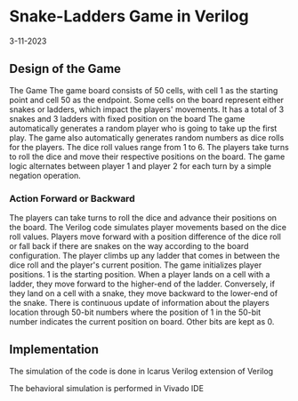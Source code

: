 
# Snake-Ladders Game in Verilog

3-11-2023

## Design of the Game
The Game
The game board consists of 50 cells, with cell 1 as the starting point and cell 50 as the endpoint. Some cells on the board represent either snakes or ladders, which impact the players' movements.
It has a total of 3 snakes and 3 ladders with fixed position on the board 
The game automatically generates a random player who is going to take up the first play.
The game also automatically generates random numbers as dice rolls for the players. The dice roll values range from 1 to 6. The players take turns to roll the dice and move their respective positions on the board. The game logic alternates between player 1 and player 2 for each turn by a simple negation operation.

### Action Forward or Backward
The players can take turns to roll the dice and advance their positions on the board. The Verilog code simulates player movements based on the dice roll values. Players move forward with a position difference of the dice roll or fall back if there are snakes on the way according to the board configuration. The player climbs up any ladder that comes in between the dice roll and the player's current position.
The game initializes player positions. 1 is the starting position.
When a player lands on a cell with a ladder, they move forward to the higher-end of the ladder. Conversely, if they land on a cell with a snake, they move backward to the lower-end of the snake.
There is continuous update of information about the players location through 50-bit numbers where the position of 1 in the 50-bit number indicates the current position on board. Other bits are kept as 0.

## Implementation
The simulation of the code is done in Icarus Verilog extension of Verilog

The behavioral simulation is performed in Vivado IDE



